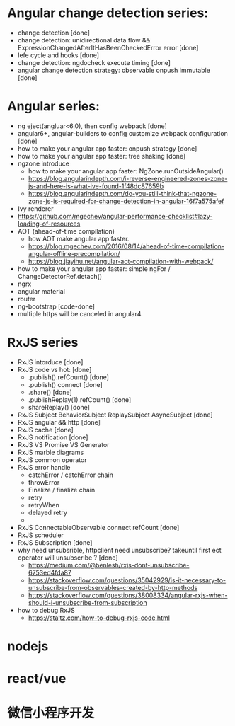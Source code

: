 
# Angular change detection series:
- change detection [done]
- change detection: unidirectional data flow && ExpressionChangedAfterItHasBeenCheckedError error  [done]
- lefe cycle and hooks [done]
- change detection: ngdocheck execute timing [done]
- angular change detection strategy: observable onpush immutable [done]

# Angular series:
- ng eject(angluar<6.0), then config webpack [done]
- angular6+, angular-builders to config customize webpack configuration [done]
- how to make your angular app faster: onpush strategy [done]
- how to make your angular app faster: tree shaking [done]
- ngzone introduce
  - how to make your angular app faster: NgZone.runOutsideAngular()
  - https://blog.angularindepth.com/i-reverse-engineered-zones-zone-js-and-here-is-what-ive-found-1f48dc87659b
  - https://blog.angularindepth.com/do-you-still-think-that-ngzone-zone-js-is-required-for-change-detection-in-angular-16f7a575afef
- Ivy renderer 
- https://github.com/mgechev/angular-performance-checklist#lazy-loading-of-resources
- AOT (ahead-of-time compilation)
  - how AOT make angular app faster.
  - https://blog.mgechev.com/2016/08/14/ahead-of-time-compilation-angular-offline-precompilation/
  - https://blog.jiayihu.net/angular-aot-compilation-with-webpack/
- how to make your angular app faster:  simple ngFor / ChangeDetectorRef.detach() 
- ngrx
- angular material
- router
- ng-bootstrap [code-done]
- multiple https will be canceled in angular4

# RxJS series
- RxJS intorduce [done]
- RxJS code vs hot: [done]
  - .publish().refCount() [done]
  - .publish() connect [done]
  - .share() [done]
  - .publishReplay(1).refCount() [done]
  - shareReplay() [done]
- RxJS Subject BehaviorSubject ReplaySubject AsyncSubject [done]
- RxJS angular && http [done]
- RxJS cache [done]
- RxJS notification [done]
- RxJS VS Promise VS Generator
- RxJS marble diagrams
- RxJS common operator
- RxJS error handle
  - catchError / catchError chain
  - throwError
  - Finalize / finalize chain
  - retry
  - retryWhen
  - delayed retry
  - 
- RxJS ConnectableObservable connect refCount [done]
- RxJS scheduler
- RxJS Subscription [done]
- why need unsubsrible, httpclient need unsubscribe? takeuntil first ect operator will unsubscribe ? [done]
  - https://medium.com/@benlesh/rxjs-dont-unsubscribe-6753ed4fda87
  - https://stackoverflow.com/questions/35042929/is-it-necessary-to-unsubscribe-from-observables-created-by-http-methods
  - https://stackoverflow.com/questions/38008334/angular-rxjs-when-should-i-unsubscribe-from-subscription
- how to debug RxJS
  - https://staltz.com/how-to-debug-rxjs-code.html 



# nodejs

# react/vue

# 微信小程序开发


